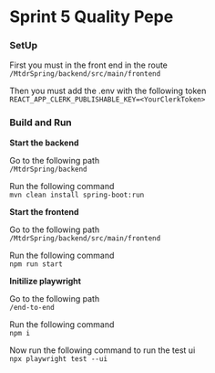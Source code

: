 # Sprint 5 Quality Pepe

### SetUp
First you must in the front end in the route  
`/MtdrSpring/backend/src/main/frontend`

Then you must add the .env with the following token  
`REACT_APP_CLERK_PUBLISHABLE_KEY=<YourClerkToken>`


### Build and Run
**Start the backend**

Go to the following path  
`/MtdrSpring/backend`

Run the following command  
`mvn clean install spring-boot:run`


**Start the frontend**

Go to the following path  
`/MtdrSpring/backend/src/main/frontend`

Run the following command  
`npm run start`


**Initilize playwright**

Go to the following path  
`/end-to-end`

Run the following command  
`npm i`

Now run the following command to run the test ui  
`npx playwright test --ui`
